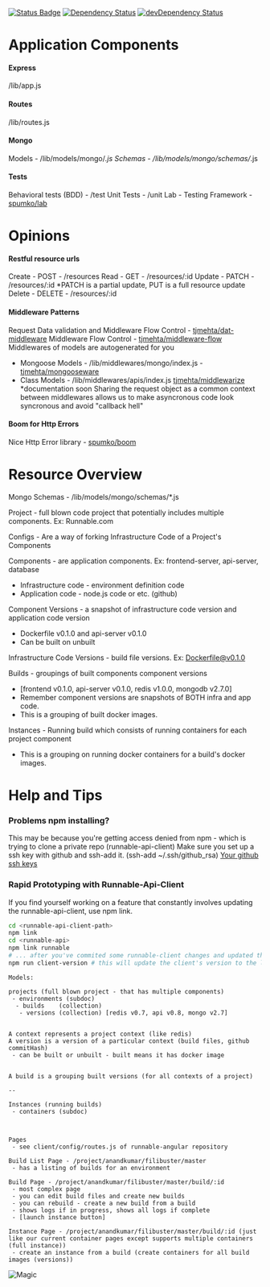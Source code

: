 [![Status Badge](https://circleci.com/gh/CodeNow/api.png?circle-token=15c68bfd7d9ca99637f0c5a6e05505366f5d9fd3)](https://circleci.com/gh/CodeNow/api) [![Dependency Status](http://david-dm.bryankendall.me/CodeNow/api.svg)](http://david-dm.bryankendall.me/CodeNow/api) [![devDependency Status](http://david-dm.bryankendall.me/CodeNow/api/dev-status.svg)](http://david-dm.bryankendall.me/CodeNow/api#info=devDependencies)

Application Components
==========
#### Express
/lib/app.js

#### Routes
/lib/routes.js

#### Mongo
Models  - /lib/models/mongo/*.js
Schemas - /lib/models/mongo/schemas/*.js

#### Tests
Behavioral tests (BDD) - /test
Unit Tests - /unit
Lab - Testing Framework - [spumko/lab](https://github.com/spumko/lab)



Opinions
========
#### Restful resource urls
Create - POST   - /resources
Read   - GET    - /resources/:id
Update - PATCH  - /resources/:id  *PATCH is a partial update, PUT is a full resource update
Delete - DELETE - /resources/:id

#### Middleware Patterns
Request Data validation and Middleware Flow Control - [tjmehta/dat-middleware](https://github.com/tjmehta/dat-middleware)
Middleware Flow Control - [tjmehta/middleware-flow](https://github.com/tjmehta/middleware-flow)
Middlewares of models are autogenerated for you
* Mongoose Models - /lib/middlewares/mongo/index.js - [tjmehta/mongooseware](https://github.com/tjmehta/mongooseware)
* Class Models - /lib/middlewares/apis/index.js [tjmehta/middlewarize](https://github.com/tjmehta/middlewarize) *documentation soon
Sharing the request object as a common context between middlewares allows us to make
asyncronous code look syncronous and avoid "callback hell"

#### Boom for Http Errors
Nice Http Error library - [spumko/boom](https://github.com/spumko/boom)



Resource Overview
=================
Mongo Schemas - /lib/models/mongo/schemas/*.js

Project - full blown code project that potentially includes multiple components. Ex: Runnable.com

Configs - Are a way of forking Infrastructure Code of a Project's Components

Components - are application components. Ex: frontend-server, api-server, database
* Infrastructure code - environment definition code
* Application code - node.js code or etc. (github)

Component Versions - a snapshot of infrastructure code version and application code version
* Dockerfile v0.1.0 and api-server v0.1.0
* Can be built on unbuilt

Infrastructure Code Versions - build file versions. Ex: Dockerfile@v0.1.0

Builds - groupings of built components component versions
* [frontend v0.1.0, api-server v0.1.0, redis v1.0.0, mongodb v2.7.0]
* Remember component versions are snapshots of BOTH infra and app code.
* This is a grouping of built docker images.

Instances - Running build which consists of running containers for each project component
* This is a grouping on running docker containers for a build's docker images.




Help and Tips
=============

### Problems npm installing?

This may be because you're getting access denied from npm - which is trying to clone a private repo (runnable-api-client)
Make sure you set up a ssh key with github and ssh-add it. (ssh-add ~/.ssh/github_rsa)
[Your github ssh keys](https://github.com/settings/ssh)

### Rapid Prototyping with Runnable-Api-Client

If you find yourself working on a feature that constantly involves updating the runnable-api-client, use npm link.
```bash
cd <runnable-api-client-path>
npm link
cd <runnable-api>
npm link runnable
# ... after you've commited some runnable-client changes and updated the version
npm run client-version # this will update the client's version to the latest in the package.json - remember to commit it.
```
```
Models:

projects (full blown project - that has multiple components)
 - environments (subdoc)
  - builds    (collection)
   - versions (collection) [redis v0.7, api v0.8, mongo v2.7]


A context represents a project context (like redis)
A version is a version of a particular context (build files, github commitHash)
 - can be built or unbuilt - built means it has docker image


A build is a grouping built versions (for all contexts of a project)

--

Instances (running builds)
 - containers (subdoc)



Pages
 - see client/config/routes.js of runnable-angular repository

Build List Page - /project/anandkumar/filibuster/master
 - has a listing of builds for an environment

Build Page - /project/anandkumar/filibuster/master/build/:id
 - most complex page
 - you can edit build files and create new builds
 - you can rebuild - create a new build from a build
 - shows logs if in progress, shows all logs if complete
 - [launch instance button]

Instance Page - /project/anandkumar/filibuster/master/build/:id (just like our current container pages except supports multiple containers (full instance))
 - create an instance from a build (create containers for all build images (versions))
```

![Magic](https://s3.amazonaws.com/uploads.hipchat.com/31372/651154/nARA3Q63eW1j5WV/2014-07-04-14-45-39%20%281%29.png)

